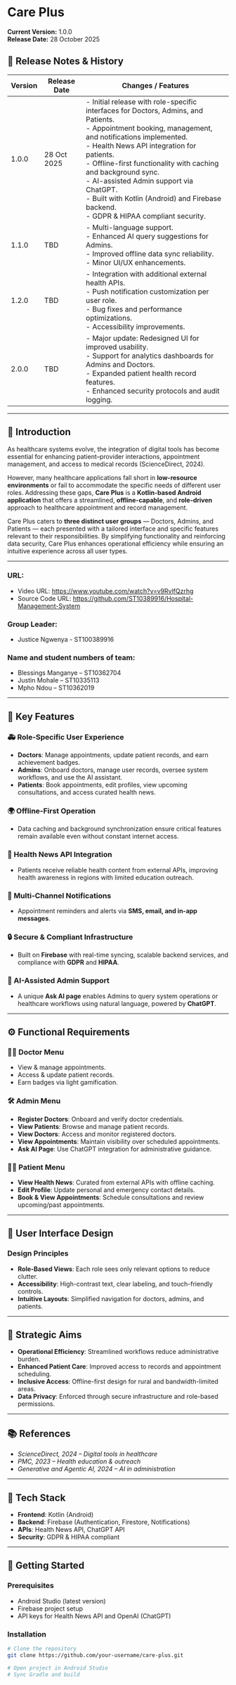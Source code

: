 # Care Plus  

**Current Version:** 1.0.0  
**Release Date:** 28 October 2025  

## 📝 Release Notes & History  

| Version | Release Date   | Changes / Features                                           |
|---------|---------------|--------------------------------------------------------------|
| 1.0.0   | 28 Oct 2025   | - Initial release with role-specific interfaces for Doctors, Admins, and Patients.<br>- Appointment booking, management, and notifications implemented.<br>- Health News API integration for patients.<br>- Offline-first functionality with caching and background sync.<br>- AI-assisted Admin support via ChatGPT.<br>- Built with Kotlin (Android) and Firebase backend.<br>- GDPR & HIPAA compliant security. |
| 1.1.0   | TBD           | - Multi-language support.<br>- Enhanced AI query suggestions for Admins.<br>- Improved offline data sync reliability.<br>- Minor UI/UX enhancements. |
| 1.2.0   | TBD           | - Integration with additional external health APIs.<br>- Push notification customization per user role.<br>- Bug fixes and performance optimizations.<br>- Accessibility improvements. |
| 2.0.0   | TBD           | - Major update: Redesigned UI for improved usability.<br>- Support for analytics dashboards for Admins and Doctors.<br>- Expanded patient health record features.<br>- Enhanced security protocols and audit logging. |

---

## 📖 Introduction  
As healthcare systems evolve, the integration of digital tools has become essential for enhancing patient–provider interactions, appointment management, and access to medical records (ScienceDirect, 2024).  

However, many healthcare applications fall short in **low-resource environments** or fail to accommodate the specific needs of different user roles. Addressing these gaps, **Care Plus** is a **Kotlin-based Android application** that offers a streamlined, **offline-capable**, and **role-driven** approach to healthcare appointment and record management.  

Care Plus caters to **three distinct user groups** — Doctors, Admins, and Patients — each presented with a tailored interface and specific features relevant to their responsibilities. By simplifying functionality and reinforcing data security, Care Plus enhances operational efficiency while ensuring an intuitive experience across all user types.  

---

### URL:
- Video URL: https://www.youtube.com/watch?v=v9RvlfQzrhg
- Source Code URL: https://github.com/ST10389916/Hospital-Management-System

### Group Leader:
- Justice Ngwenya - ST100389916

### Name and student numbers of team:
- Blessings Manganye – ST10362704
- Justin Mohale – ST10335113
- Mpho Ndou – ST10362019

---

## 📌 Key Features  

### 🚑 Role-Specific User Experience  
- **Doctors**: Manage appointments, update patient records, and earn achievement badges.  
- **Admins**: Onboard doctors, manage user records, oversee system workflows, and use the AI assistant.  
- **Patients**: Book appointments, edit profiles, view upcoming consultations, and access curated health news.  

### 🌍 Offline-First Operation  
- Data caching and background synchronization ensure critical features remain available even without constant internet access.  

### 📰 Health News API Integration  
- Patients receive reliable health content from external APIs, improving health awareness in regions with limited education outreach.  

### 🔔 Multi-Channel Notifications  
- Appointment reminders and alerts via **SMS, email, and in-app messages**.  

### 🔒 Secure & Compliant Infrastructure  
- Built on **Firebase** with real-time syncing, scalable backend services, and compliance with **GDPR** and **HIPAA**.  

### 🤖 AI-Assisted Admin Support  
- A unique **Ask AI page** enables Admins to query system operations or healthcare workflows using natural language, powered by **ChatGPT**.  

---

## ⚙️ Functional Requirements  

### 👨‍⚕️ Doctor Menu  
- View & manage appointments.  
- Access & update patient records.  
- Earn badges via light gamification.  

### 🛠️ Admin Menu  
- **Register Doctors**: Onboard and verify doctor credentials.  
- **View Patients**: Browse and manage patient records.  
- **View Doctors**: Access and monitor registered doctors.  
- **View Appointments**: Maintain visibility over scheduled appointments.  
- **Ask AI Page**: Use ChatGPT integration for administrative guidance.  

### 👩‍🦰 Patient Menu  
- **View Health News**: Curated from external APIs with offline caching.  
- **Edit Profile**: Update personal and emergency contact details.  
- **Book & View Appointments**: Schedule consultations and review upcoming/past appointments.  

---

## 🎨 User Interface Design  

### Design Principles  
- **Role-Based Views**: Each role sees only relevant options to reduce clutter.  
- **Accessibility**: High-contrast text, clear labeling, and touch-friendly controls.  
- **Intuitive Layouts**: Simplified navigation for doctors, admins, and patients.  

---

## 🚀 Strategic Aims  
- **Operational Efficiency**: Streamlined workflows reduce administrative burden.  
- **Enhanced Patient Care**: Improved access to records and appointment scheduling.  
- **Inclusive Access**: Offline-first design for rural and bandwidth-limited areas.  
- **Data Privacy**: Enforced through secure infrastructure and role-based permissions.  

---

## 📚 References  
- *ScienceDirect, 2024 – Digital tools in healthcare*  
- *PMC, 2023 – Health education & outreach*  
- *Generative and Agentic AI, 2024 – AI in administration*  

---

## 📱 Tech Stack  
- **Frontend**: Kotlin (Android)  
- **Backend**: Firebase (Authentication, Firestore, Notifications)  
- **APIs**: Health News API, ChatGPT API  
- **Security**: GDPR & HIPAA compliant  

---

## 🏁 Getting Started  

### Prerequisites  
- Android Studio (latest version)  
- Firebase project setup  
- API keys for Health News API and OpenAI (ChatGPT)  

### Installation  
```bash
# Clone the repository
git clone https://github.com/your-username/care-plus.git

# Open project in Android Studio
# Sync Gradle and build
